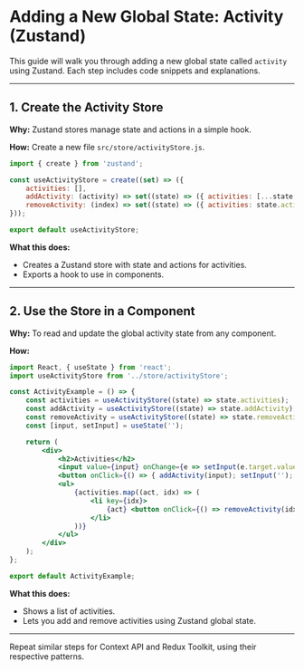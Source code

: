 # Adding a New Global State: Activity (Zustand)

This guide will walk you through adding a new global state called `activity` using Zustand. Each step includes code snippets and explanations.

---

## 1. Create the Activity Store

**Why:** Zustand stores manage state and actions in a simple hook.

**How:** Create a new file `src/store/activityStore.js`.

```js
import { create } from 'zustand';

const useActivityStore = create((set) => ({
	activities: [],
	addActivity: (activity) => set((state) => ({ activities: [...state.activities, activity] })),
	removeActivity: (index) => set((state) => ({ activities: state.activities.filter((_, i) => i !== index) })),
}));

export default useActivityStore;
```

**What this does:**
- Creates a Zustand store with state and actions for activities.
- Exports a hook to use in components.

---

## 2. Use the Store in a Component

**Why:** To read and update the global activity state from any component.

**How:**

```jsx
import React, { useState } from 'react';
import useActivityStore from '../store/activityStore';

const ActivityExample = () => {
	const activities = useActivityStore((state) => state.activities);
	const addActivity = useActivityStore((state) => state.addActivity);
	const removeActivity = useActivityStore((state) => state.removeActivity);
	const [input, setInput] = useState('');

	return (
		<div>
			<h2>Activities</h2>
			<input value={input} onChange={e => setInput(e.target.value)} />
			<button onClick={() => { addActivity(input); setInput(''); }}>Add</button>
			<ul>
				{activities.map((act, idx) => (
					<li key={idx}>
						{act} <button onClick={() => removeActivity(idx)}>Remove</button>
					</li>
				))}
			</ul>
		</div>
	);
};

export default ActivityExample;
```

**What this does:**
- Shows a list of activities.
- Lets you add and remove activities using Zustand global state.

---

Repeat similar steps for Context API and Redux Toolkit, using their respective patterns.
